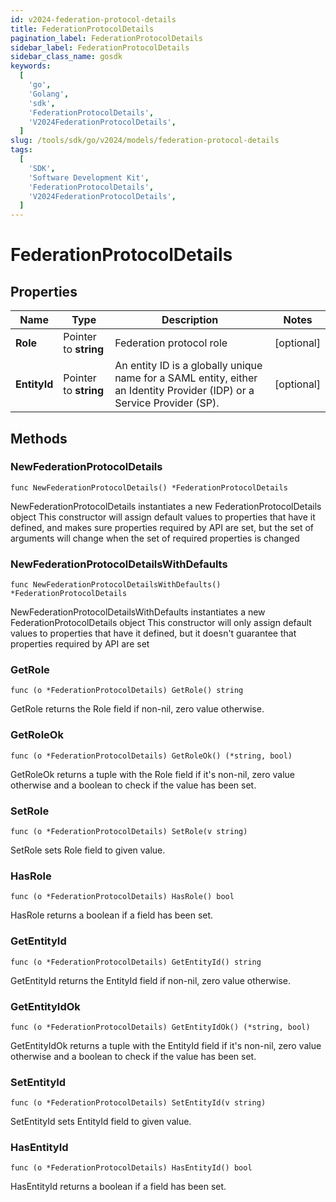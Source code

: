 ```yaml
---
id: v2024-federation-protocol-details
title: FederationProtocolDetails
pagination_label: FederationProtocolDetails
sidebar_label: FederationProtocolDetails
sidebar_class_name: gosdk
keywords:
  [
    'go',
    'Golang',
    'sdk',
    'FederationProtocolDetails',
    'V2024FederationProtocolDetails',
  ]
slug: /tools/sdk/go/v2024/models/federation-protocol-details
tags:
  [
    'SDK',
    'Software Development Kit',
    'FederationProtocolDetails',
    'V2024FederationProtocolDetails',
  ]
---
```


# FederationProtocolDetails

## Properties

| Name | Type | Description | Notes |
| --- | --- | --- | --- |
| **Role** | Pointer to **string** | Federation protocol role | [optional] |
| **EntityId** | Pointer to **string** | An entity ID is a globally unique name for a SAML entity, either an Identity Provider (IDP) or a Service Provider (SP). | [optional] |

## Methods

### NewFederationProtocolDetails

`func NewFederationProtocolDetails() *FederationProtocolDetails`

NewFederationProtocolDetails instantiates a new FederationProtocolDetails object This constructor will assign default values to properties that have it defined, and makes sure properties required by API are set, but the set of arguments will change when the set of required properties is changed

### NewFederationProtocolDetailsWithDefaults

`func NewFederationProtocolDetailsWithDefaults() *FederationProtocolDetails`

NewFederationProtocolDetailsWithDefaults instantiates a new FederationProtocolDetails object This constructor will only assign default values to properties that have it defined, but it doesn't guarantee that properties required by API are set

### GetRole

`func (o *FederationProtocolDetails) GetRole() string`

GetRole returns the Role field if non-nil, zero value otherwise.

### GetRoleOk

`func (o *FederationProtocolDetails) GetRoleOk() (*string, bool)`

GetRoleOk returns a tuple with the Role field if it's non-nil, zero value otherwise and a boolean to check if the value has been set.

### SetRole

`func (o *FederationProtocolDetails) SetRole(v string)`

SetRole sets Role field to given value.

### HasRole

`func (o *FederationProtocolDetails) HasRole() bool`

HasRole returns a boolean if a field has been set.

### GetEntityId

`func (o *FederationProtocolDetails) GetEntityId() string`

GetEntityId returns the EntityId field if non-nil, zero value otherwise.

### GetEntityIdOk

`func (o *FederationProtocolDetails) GetEntityIdOk() (*string, bool)`

GetEntityIdOk returns a tuple with the EntityId field if it's non-nil, zero value otherwise and a boolean to check if the value has been set.

### SetEntityId

`func (o *FederationProtocolDetails) SetEntityId(v string)`

SetEntityId sets EntityId field to given value.

### HasEntityId

`func (o *FederationProtocolDetails) HasEntityId() bool`

HasEntityId returns a boolean if a field has been set.
